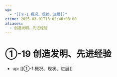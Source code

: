 ```yaml
---
up:
  - "[[①-1 概况、现状、进展]]"
ctime: 2025-03-01T13:02:46+08:00
aliases:
  - 创造发明、先进经验
---
```


# ①-19 创造发明、先进经验

- up: [[①-1 概况、现状、进展]]
